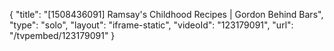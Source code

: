 {
    "title": "[1508436091] Ramsay's Childhood Recipes | Gordon Behind Bars",
    "type": "solo",
    "layout": "iframe-static",
    "videoId": "123179091",
    "url": "\/tvpembed\/123179091"
}